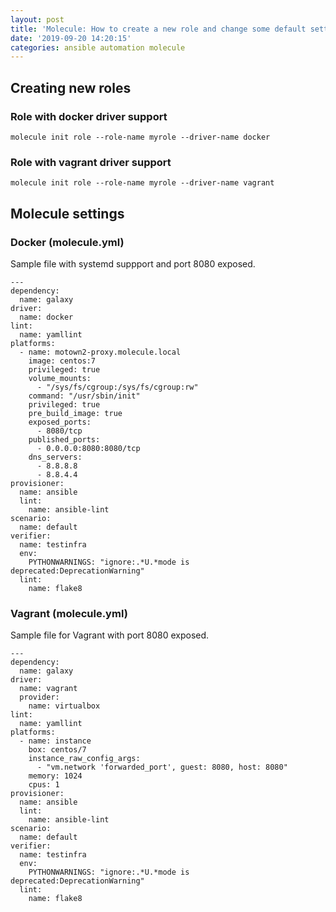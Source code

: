 ```yaml
---
layout: post
title: 'Molecule: How to create a new role and change some default settings.'
date: '2019-09-20 14:20:15'
categories: ansible automation molecule
---
```


## Creating new roles

### Role with docker driver support

    molecule init role --role-name myrole --driver-name docker 

### Role with vagrant driver support

    molecule init role --role-name myrole --driver-name vagrant 

## Molecule settings

### Docker (molecule.yml)

Sample file with systemd suppport and port 8080 exposed.

    ---
    dependency:
      name: galaxy
    driver:
      name: docker
    lint:
      name: yamllint
    platforms:
      - name: motown2-proxy.molecule.local
        image: centos:7
        privileged: true
        volume_mounts:
          - "/sys/fs/cgroup:/sys/fs/cgroup:rw"
        command: "/usr/sbin/init"
        privileged: true
        pre_build_image: true
        exposed_ports:
          - 8080/tcp
        published_ports:
          - 0.0.0.0:8080:8080/tcp
        dns_servers:
          - 8.8.8.8
          - 8.8.4.4
    provisioner:
      name: ansible
      lint:
        name: ansible-lint
    scenario:
      name: default
    verifier:
      name: testinfra
      env:
        PYTHONWARNINGS: "ignore:.*U.*mode is deprecated:DeprecationWarning"
      lint:
        name: flake8

### Vagrant (molecule.yml)

Sample file for Vagrant with port 8080 exposed.

    ---
    dependency:
      name: galaxy
    driver:
      name: vagrant
      provider:
        name: virtualbox
    lint:
      name: yamllint
    platforms:
      - name: instance
        box: centos/7
        instance_raw_config_args:
          - "vm.network 'forwarded_port', guest: 8080, host: 8080"
        memory: 1024
        cpus: 1
    provisioner:
      name: ansible
      lint:
        name: ansible-lint
    scenario:
      name: default
    verifier:
      name: testinfra
      env:
        PYTHONWARNINGS: "ignore:.*U.*mode is deprecated:DeprecationWarning"
      lint:
        name: flake8

